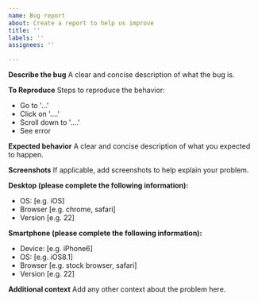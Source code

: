 ```yaml
---
name: Bug report
about: Create a report to help us improve
title: ''
labels: ''
assignees: ''

---
```


**Describe the bug**
A clear and concise description of what the bug is.

**To Reproduce**
Steps to reproduce the behavior:

+  Go to '...'
+  Click on '....'
+  Scroll down to '....'
+  See error

**Expected behavior**
A clear and concise description of what you expected to happen.

**Screenshots**
If applicable, add screenshots to help explain your problem.

**Desktop (please complete the following information):**

+  OS: [e.g. iOS]
+  Browser [e.g. chrome, safari]
+  Version [e.g. 22]

**Smartphone (please complete the following information):**

+  Device: [e.g. iPhone6]
+  OS: [e.g. iOS8.1]
+  Browser [e.g. stock browser, safari]
+  Version [e.g. 22]

**Additional context**
Add any other context about the problem here.
